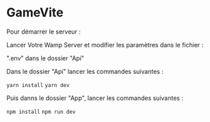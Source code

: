 # GameVite

Pour démarrer le serveur :

Lancer Votre Wamp Server et modifier les paramètres dans le fichier : 

".env" dans le dossier "Api"



Dans le dossier "Api" lancer les commandes suivantes :

`yarn install`
`yarn dev`

Puis danns le dossier "App", lancer les commandes suivantes :

`npm install`
`npm run dev`
